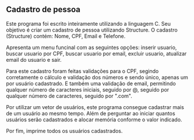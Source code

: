 ## Cadastro de pessoa
Este programa foi escrito inteiramente utilizando a linguagem C. Seu objetivo é criar um cadastro de pessoa utilizando Structure.
O cadastro (Structure) contém: Nome, CPF, Email e Telefone.  

Apresenta um menu funcinal com as seguintes opções: inserir usuario, buscar usuario por CPF, buscar usuario por email, excluir usuario, atualizar email do usuario e sair.

Para este cadastro foram feitas validações para o CPF, segindo corretamente o cálculo e validação dos números e sendo único, apenas um por usuário cadastrado. E também uma validação de email, permitindo qualquer número de caracteres iniciais, seguido por @, seguido por qualquer número de caracteres, seguido por ".com".

Por utilizar um vetor de usuários, este programa consegue cadastrar mais de um usuário ao mesmo tempo. Além de perguntar ao iniciar quantos usuários serão cadastrados e alocar memória conforme o valor indicado. 

Por fim, imprime todos os usuários cadastrados.
